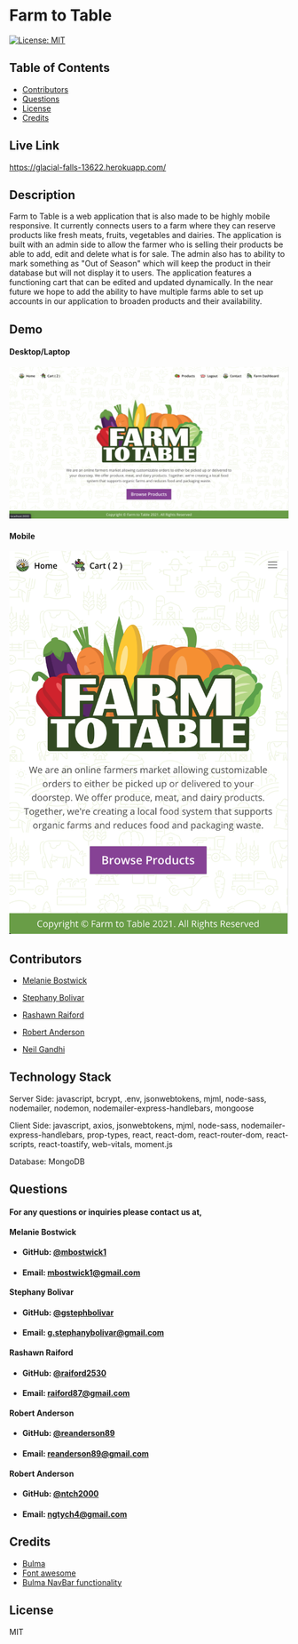 # **Farm to Table**
  [![License: MIT](https://img.shields.io/badge/License-MIT-yellow.svg)](https://opensource.org/licenses/MIT)
  
  ## **Table of Contents**
  * [Contributors](#contributors)
  * [Questions](#questions)
  * [License](#license)
  * [Credits](#credits)
      
  ## **Live Link**
  https://glacial-falls-13622.herokuapp.com/      
  ## **Description**
  Farm to Table is a web application that is also made to be highly mobile responsive. It currently connects users to a farm where they can reserve products like fresh meats, fruits, vegetables and dairies. The application is built with an admin side to allow the farmer who is selling their products be able to add, edit and delete what is for sale. The admin also has to ability to mark something as "Out of Season" which will keep the product in their database but will not display it to users. The application features a functioning cart that can be edited and updated dynamically. In the near future we hope to add the ability to have multiple farms able to set up accounts in our application to broaden products and their availability.
  ## **Demo**
  #### **Desktop/Laptop**
  ![home page](client/public/assets/readMe/homeDesktop.png)

  #### **Mobile**
  ![home page](client/public/assets/readMe/homeMobile.png)

      
   ## **Contributors**
  * [Melanie Bostwick](https://github.com/mbostwick1)

  * [Stephany Bolivar](https://github.com/gstephbolivar)  

  * [Rashawn Raiford](https://github.com/raiford2530)
      
  * [Robert Anderson](https://github.com/reanderson89)

  * [Neil Gandhi](https://github.com/ntch2000)

  
  ## **Technology Stack**
  Server Side: javascript, bcrypt, .env, jsonwebtokens, mjml, node-sass, nodemailer, nodemon, nodemailer-express-handlebars, mongoose

  Client Side: javascript, axios, jsonwebtokens, mjml, node-sass, nodemailer-express-handlebars, prop-types, react, react-dom, react-router-dom, react-scripts, react-toastify, web-vitals, moment.js

  Database: MongoDB
  


  ## **Questions**   
  ####    **For any questions or inquiries please contact us at,**


**Melanie Bostwick**
  * #### **GitHub:** [@mbostwick1](https://github.com/mbostwick1)
  * #### **Email:** [mbostwick1@gmail.com](mbostwick1@gmail.com)

 **Stephany Bolivar**
  * #### **GitHub:** [@gstephbolivar](https://github.com/gstephbolivar)
  * #### **Email:** [g.stephanybolivar@gmail.com](g.stephanybolivar@gmail.com)
  
**Rashawn Raiford**
  * #### **GitHub:** [@raiford2530](https://github.com/raiford2530)
  * #### **Email:** [raiford87@gmail.com](raiford87@gmail.com)

**Robert Anderson**
  * #### **GitHub:** [@reanderson89](https://github.com/reanderson89)
  * #### **Email:** [reanderson89@gmail.com](reanderson89@gmail.com)

**Robert Anderson**
  * #### **GitHub:** [@ntch2000](https://github.com/ntch2000)
  * #### **Email:** [ngtych4@gmail.com](ngtych4@gmail.com)

  ## **Credits**
   * [Bulma](https://bulma.io/)
   * [Font awesome](https://fontawesome.com/)
   * [Bulma NavBar functionality](https://codepen.io/Nikitoss334/pen/VOEdVY)
  
    
  ## **License**
  MIT
      
